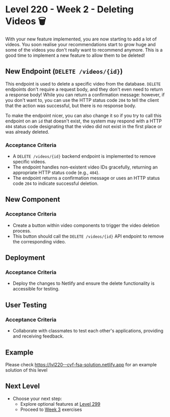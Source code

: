# Level 220 - Week 2 - Deleting Videos 🗑️

With your new feature implemented, you are now starting to add a lot of videos. You soon realise your recommendations start to grow huge and some of the videos you don't really want to recommend anymore. This is a good time to implement a new feature to allow them to be deleted!

## New Endpoint (`DELETE /videos/{id}`)

This endpoint is used to delete a specific video from the database. `DELETE` endpoints don't require a request body, and they don't even need to return a response body! While you can return a confirmation message: however, if you don't want to, you can use the HTTP status code `204` to tell the client that the action was successful, but there is no response body.

To make the endpoint nicer, you can also change it so if you try to call this endpoint on an `id` that doesn't exist, the system may respond with a HTTP `404` status code designating that the video did not exist in the first place or was already deleted.

### Acceptance Criteria

- A `DELETE /videos/{id}` backend endpoint is implemented to remove specific videos.
- The endpoint handles non-existent video IDs gracefully, returning an appropriate HTTP status code (e.g., `404`).
- The endpoint returns a confirmation message or uses an HTTP status code `204` to indicate successful deletion.

## New Component

### Acceptance Criteria

- Create a button within video components to trigger the video deletion process.
- This button should call the `DELETE /videos/{id}` API endpoint to remove the corresponding video.

## Deployment

### Acceptance Criteria

- Deploy the changes to Netlify and ensure the delete functionality is accessible for testing.

## User Testing

### Acceptance Criteria

- Collaborate with classmates to test each other's applications, providing and receiving feedback.

## Example

Please check https://lvl220--cyf-fsa-solution.netlify.app for an example solution of this level

## Next Level

- Choose your next step:
  - Explore optional features at [Level 299](./299.md)
  - Proceed to [Week 3](./300.md) exercises
